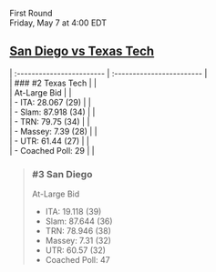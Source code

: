 First Round  
Friday, May 7 at 4:00 EDT
## [San Diego vs Texas Tech](https://www.ncaa.com/game/5833661) 

| :------------------------ | :------------------------ |  
| ### #2 Texas Tech         | |  
| At-Large Bid              | |  
| - ITA: 28.067 (29)        | |  
| - Slam: 87.918 (34)       | |  
| - TRN: 79.75 (34)         | |  
| - Massey: 7.39 (28)       | |  
| - UTR: 61.44 (27)         | |  
| - Coached Poll: 29        | |  

> ### #3 San Diego  
> At-Large Bid  
> - ITA: 19.118 (39)  
> - Slam: 87.644 (36)  
> - TRN: 78.946 (38)  
> - Massey: 7.31 (32)  
> - UTR: 60.57 (32)  
> - Coached Poll: 47  